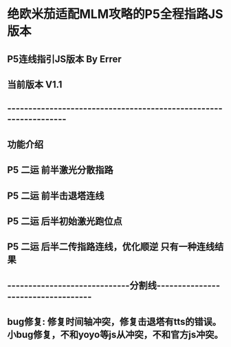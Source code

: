 # 绝欧米茄适配MLM攻略的P5全程指路JS版本
## P5连线指引JS版本  By Errer
## 当前版本 V1.1
## -----------------------------------------------------------------
##   功能介绍
##  P5 二运 前半激光分散指路
##  P5 二运 前半击退塔连线
##  P5 二运 后半初始激光跑位点
##  P5 二运 后半二传指路连线，优化顺逆 只有一种连线结果
## -----------------------------分割线-----------------------------------
##  bug修复: 修复时间轴冲突，修复击退塔有tts的错误。小bug修复，不和yoyo等js从冲突，不和官方js冲突。
